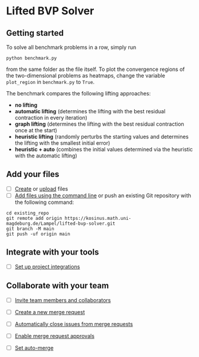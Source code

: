 # Lifted BVP Solver



## Getting started

To solve all benchmark problems in a row, simply run 
```
python benchmark.py
```
from the same folder as the file itself. To plot the convergence regions of the two-dimensional problems as heatmaps, change the variable `plot_region` in `benchmark.py` to `True`.

The benchmark compares the following lifting approaches:
- <b>no lifting</b>
- <b>automatic lifting</b> (determines the lifting with the best residual contraction in every iteration)
- <b>graph lifting</b> (determines the lifting with the best residual contraction once at the start)
- <b>heuristic lifting</b> (randomly perturbs the starting values and determines the lifting with the smallest initial error)
- <b>heuristic + auto</b> (combines the initial values determined via the heuristic with the automatic lifting)

## Add your files

- [ ] [Create](https://docs.gitlab.com/ee/user/project/repository/web_editor.html#create-a-file) or [upload](https://docs.gitlab.com/ee/user/project/repository/web_editor.html#upload-a-file) files
- [ ] [Add files using the command line](https://docs.gitlab.com/ee/gitlab-basics/add-file.html#add-a-file-using-the-command-line) or push an existing Git repository with the following command:

```
cd existing_repo
git remote add origin https://kosinus.math.uni-magdeburg.de/Lampel/lifted-bvp-solver.git
git branch -M main
git push -uf origin main
```

## Integrate with your tools

- [ ] [Set up project integrations](https://kosinus.math.uni-magdeburg.de/Lampel/lifted-bvp-solver/-/settings/integrations)

## Collaborate with your team

- [ ] [Invite team members and collaborators](https://docs.gitlab.com/ee/user/project/members/)
- [ ] [Create a new merge request](https://docs.gitlab.com/ee/user/project/merge_requests/creating_merge_requests.html)
- [ ] [Automatically close issues from merge requests](https://docs.gitlab.com/ee/user/project/issues/managing_issues.html#closing-issues-automatically)
- [ ] [Enable merge request approvals](https://docs.gitlab.com/ee/user/project/merge_requests/approvals/)
- [ ] [Set auto-merge](https://docs.gitlab.com/ee/user/project/merge_requests/merge_when_pipeline_succeeds.html)


